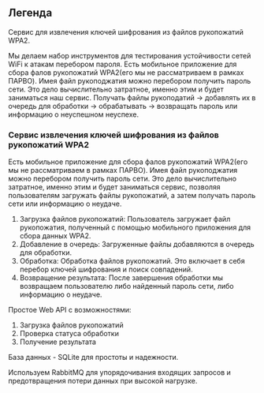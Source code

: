 ## Легенда

Сервис для извлечения ключей шифрования из файлов рукопожатий WPA2.

Мы делаем набор инструментов для тестирования устойчивости сетей WiFi к атакам перебором пароля.
Есть мобильное приложение для сбора фалов рукопожатий WPA2(его мы не рассматриваем в рамках ПАРВО).
Имея файл рукоподжатия можно перебором получить пароль сети. Это дело вычислительно затратное, именно этим и будет заниматься наш сервис.
Получать файлы рукоподатий -> добавлять их в очередь для обработки -> обрабатывать -> возвращать пароль или информацию о неуспешном неуспехе.



### Сервис извлечения ключей шифрования из файлов рукопожатий WPA2

Есть мобильное приложение для сбора фалов рукопожатий WPA2(его мы не рассматриваем в рамках ПАРВО).
Имея файл рукоподжатия можно перебором получить пароль сети. Это дело вычислительно затратное, именно этим и будет заниматься сервис, позволяя пользователям загружать файлы рукопожатий, а затем получать пароль сети или информацию о неудаче.


1. Загрузка файлов рукопожатий: Пользователь загружает файл рукопожатия, полученный с помощью мобильного приложения для сбора данных WPA2.
2. Добавление в очередь: Загруженные файлы добавляются в очередь для обработки. 
3. Обработка: Обработка файлов рукопожатий. Это включает в себя перебор ключей шифрования и поиск совпадений.
4. Возвращение результата: После завершения обработки мы возвращаем пользователю либо найденный пароль сети, либо информацию о неудаче.

Простое Web API с возможностями:
1. Загрузка файлов рукопожатий
2. Проверка статуса обработки
3. Получение результата

База данных - SQLite для простоты и надежности.

Используем RabbitMQ для упорядочивания входящих запросов и предотвращения потери данных при высокой нагрузке.